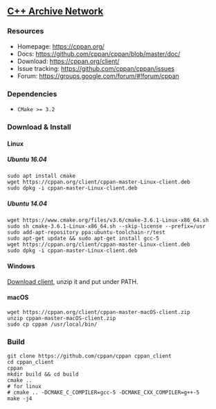 ## [C++ Archive Network](https://cppan.org/)

### Resources

- Homepage: https://cppan.org/
- Docs: https://github.com/cppan/cppan/blob/master/doc/
- Download: https://cppan.org/client/
- Issue tracking: https://github.com/cppan/cppan/issues
- Forum: https://groups.google.com/forum/#!forum/cppan

### Dependencies

- `CMake >= 3.2`

### Download & Install

#### Linux

##### Ubuntu 16.04

```
sudo apt install cmake
wget https://cppan.org/client/cppan-master-Linux-client.deb 
sudo dpkg -i cppan-master-Linux-client.deb
```

##### Ubuntu 14.04

```
wget https://www.cmake.org/files/v3.6/cmake-3.6.1-Linux-x86_64.sh
sudo sh cmake-3.6.1-Linux-x86_64.sh --skip-license --prefix=/usr
sudo add-apt-repository ppa:ubuntu-toolchain-r/test 
sudo apt-get update && sudo apt-get install gcc-5
wget https://cppan.org/client/cppan-master-Linux-client.deb 
sudo dpkg -i cppan-master-Linux-client.deb
```

#### Windows

[Download client](https://cppan.org/client/cppan-master-Windows-client.zip), unzip it and put under PATH.

#### macOS

```
wget https://cppan.org/client/cppan-master-macOS-client.zip 
unzip cppan-master-macOS-client.zip 
sudo cp cppan /usr/local/bin/
```

### Build

```
git clone https://github.com/cppan/cppan cppan_client
cd cppan_client
cppan
mkdir build && cd build
cmake ..
# for linux
# cmake .. -DCMAKE_C_COMPILER=gcc-5 -DCMAKE_CXX_COMPILER=g++-5
make -j4
```
